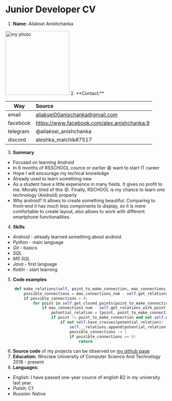 # Junior Developer CV
1. **Name:**  Aliaksei Anishchanka  
<img src="https://media-exp1.licdn.com/dms/image/C5603AQGAGYg-wlrEpA/profile-displayphoto-shrink_800_800/0/1618871347787?e=1625097600&v=beta&t=RaMftcyIC27qMn1KP9A5qRSv382Vh9JDgZYzkf_F4Ck" alt="my photo" width="200"/>
2. **Contact:**

| Way      | Source |
| -------- |:------ |
| email    | aliaksei00anischanka@gmail.com |
| facebook | https://www.facebook.com/alex.anishchanka.9 |
| telegram | @aliaksei_anishchanka |
| discord  | aleshka_malchik#7517 |
3. **Summary**
* Focused on learning Android
* In 6 months of RSSCHOOL cource or earlier :smile: want to start IT career
* Hope I will encourage my techical knowledge
* Already used to learn something new
* As a student have a little experience in many fields. It gives no profit to me. Morally tired of this :dizzy_face:. Finally, RSCHOOL is my chance to learn one technology (Android) properly
* Why android? It allows to create something beautiful. Comparing to  front-end it has much less components to display, so it is more  comfortable to create layout, also allows to work with different  smartphone functionalities.
4. **Skills**
* *Android* - already learned something about android. 
* *Python* - main language
* *Git* - basics
* *SQL*
* *MS SQL*
* *Java* - first language
* *Kotlin* - start learning
5. **Code examples**  
```python
    def make_relations(self, point_to_make_connection, max_connections_num=3):
        possible_connections = max_connections_num - self.get_relations_with_point_count(point_to_make_connection)
        if possible_connections > 0:
            for point in self.get_closed_points(point_to_make_connection):
                if max_connections_num - self.get_relations_with_point_count(point) > 0:
                    potential_relation = [point, point_to_make_connection]
                    if point != point_to_make_connection and not self.exist_relation(potential_relation):
                        if not self.have_crosses(potential_relation):
                            self.__relations.append(potential_relation)
                            possible_connections -= 1
                            if possible_connections == 0:
                                return
```
6. **Source code** of my projects can be observed on [my github page](https://github.com/amsuredev)
7. **Education:** Wroclaw University of Computer Science And Technology 2018 - present
8. **Languages**:
* *English:* I have passed one-year cource of english B2 in my university last year.
* *Polish:* C1 
* *Russian:* Native
